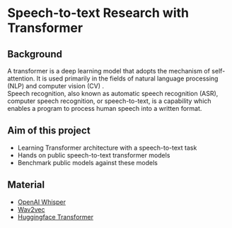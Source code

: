 # Speech-to-text Research with Transformer

## Background
A transformer is a deep learning model that adopts the mechanism of self-attention. It is used primarily in the fields of natural language processing (NLP) and computer vision (CV) .\
Speech recognition, also known as automatic speech recognition (ASR), computer speech recognition, or speech-to-text, is a capability which enables a program to process human speech into a written format.

## Aim of this project
* Learning Transformer architecture with a speech-to-text task
* Hands on public speech-to-text transformer models
* Benchmark public models against these models


## Material
* [OpenAI Whisper](https://github.com/openai/whisper)
* [Wav2vec](https://arxiv.org/abs/2006.11477)
* [Huggingface Transformer](https://huggingface.co/docs/transformers/index)